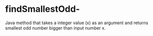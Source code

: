 # findSmallestOdd-
Java method that takes a integer value (x) as an argument and returns smallest odd number  bigger than input number x. 
